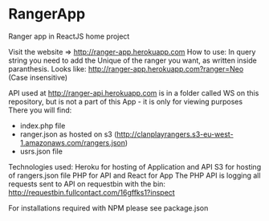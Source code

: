 # RangerApp
Ranger app in ReactJS home project

Visit the website => http://ranger-app.herokuapp.com
How to use:
In query string you need to add the Unique of the ranger you want, as written inside paranthesis.
Looks like: http://ranger-app.herokuapp.com?ranger=Neo (Case insensitive)

API used at http://ranger-api.herokuapp.com is in a folder called WS on this repository, but is not a part of this App - it is only for viewing purposes
There you will find:
* index.php file
* ranger.json as hosted on s3 (http://clanplayrangers.s3-eu-west-1.amazonaws.com/rangers.json)
* usrs.json file

Technologies used:
Heroku for hosting of Application and API
S3 for hosting of rangers.json file
PHP for API and React for App
The PHP API is logging all requests sent to API on requestbin with the bin: http://requestbin.fullcontact.com/16gffks1?inspect

For installations required with NPM please see package.json
